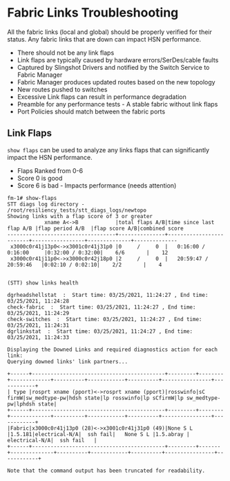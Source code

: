 
# Fabric Links Troubleshooting

All the fabric links (local and global) should be properly verified for their status. Any fabric links that are down can impact HSN performance.

* There should not be any link flaps
* Link flaps are typically caused by hardware errors/SerDes/cable faults
* Captured by Slingshot Drivers and notified by the Switch Service to Fabric Manager
* Fabric Manager produces updated routes based on the new topology
* New routes pushed to switches
* Excessive Link flaps can result in performance degradation
* Preamble for any performance tests - A stable fabric without link flaps
* Port Policies should match between the fabric ports

## Link Flaps

`show flaps` can be used to analyze any links flaps that can significantly impact the HSN performance.

* Flaps Ranked from 0-6
* Score 0 is good
* Score 6 is bad - Impacts performance (needs attention)

```screen
fm-1# show-flaps
STT diags log directory -  /root/resiliency_tests/stt_diags_logs/newtopo
Showing links with a flap score of 3 or greater
            xname A<->B            |total flaps A/B|time since last flap A/B |flap period A/B  |flap score A/B|combined score
-----------------------------------+---------------+-------------------------+-----------------+--------------+--------------
 x3000c0r41j13p0<->x3001c0r41j31p0 |0     /     0  |   0:16:00 / 0:16:00     |0:32:00 / 0:32:00|    6/6       |    12
 x3000c0r41j11p0<->x3000c0r42j18p0 |2     /     0  |   20:59:47 / 20:59:46   |0:02:10 / 0:02:10|    2/2       |    4


(STT) show links health

dgrheadshellstat  :  Start time: 03/25/2021, 11:24:27 , End time: 03/25/2021, 11:24:28
check-fabric  :  Start time: 03/25/2021, 11:24:27 , End time: 03/25/2021, 11:24:29
check-switches  :  Start time: 03/25/2021, 11:24:27 , End time: 03/25/2021, 11:24:31
dgrlinkstat  :  Start time: 03/25/2021, 11:24:27 , End time: 03/25/2021, 11:24:33

Displaying the Downed Links and required diagnostics action for each link:
Querying downed links' link partners...

+------+-------------------------------------------+---------+--------+-------------+----------+------------+----------+----------------+------------+
| type |rosprt xname (pport)<->rosprt xname (pport)|rosswinfo|sC firmW|sw_medtype-pw|hdsh state|lp rosswinfo|lp sCfirmW|lp sw_medtype-pw|lphdsh state|
+------+-------------------------------------------+---------+--------+-------------+----------+------------+----------+----------------+------------+
|Fabric|x3000c0r41j13p0 (28)<->x3001c0r41j31p0 (49)|None S L |1.5.181|electrical-N/A|  ssh fail|   None S L |1.5.abray | electrical-N/A|  ssh fail   |
+------+-------------------------------------------+---------+-------+--------------+----------+------------+----------+----------------+------------+

Note that the command output has been truncated for readability.
```
